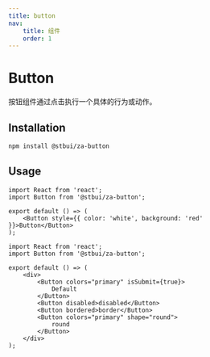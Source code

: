 ```yaml
---
title: button
nav:
    title: 组件
    order: 1
---
```


# Button

按钮组件通过点击执行一个具体的行为或动作。

<carbon-ad></carbon-ad>

## Installation

```sh
npm install @stbui/za-button
```

## Usage

```tsx
import React from 'react';
import Button from '@stbui/za-button';

export default () => (
    <Button style={{ color: 'white', background: 'red' }}>Button</Button>
);
```

```tsx
import React from 'react';
import Button from '@stbui/za-button';

export default () => (
    <div>
        <Button colors="primary" isSubmit={true}>
            Default
        </Button>
        <Button disabled>disabled</Button>
        <Button bordered>border</Button>
        <Button colors="primary" shape="round">
            round
        </Button>
    </div>
);
```

